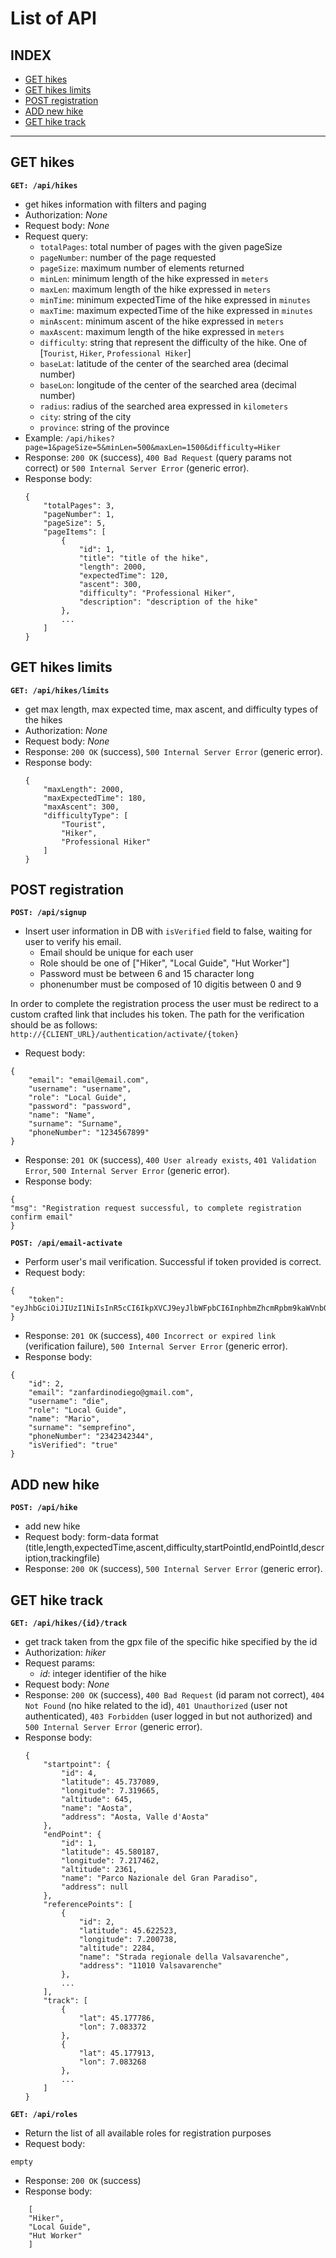 # List of API

## INDEX
- [GET hikes](#get-hikes)
- [GET hikes limits](#get-hikes-limits)
- [POST registration](#post-registration)
- [ADD new hike](#add-new-hike)
- [GET hike track](#get-hike-track)

--------------------------------------------------------------
## GET hikes

**`GET: /api/hikes`**
- get hikes information with filters and paging
- Authorization: _None_
- Request body: _None_
- Request query:
    - `totalPages`: total number of pages with the given pageSize
    - `pageNumber`: number of the page requested
    - `pageSize`: maximum number of elements returned
    - `minLen`: minimum length of the hike expressed in `meters`
    - `maxLen`: maximum length of the hike expressed in `meters`
    - `minTime`: minimum expectedTime of the hike expressed in `minutes`
    - `maxTime`: maximum expectedTime of the hike expressed in `minutes`
    - `minAscent`: minimum ascent of the hike expressed in `meters`
    - `maxAscent`: maximum length of the hike expressed in `meters`
    - `difficulty`: string that represent the difficulty of the hike. One of [`Tourist`, `Hiker`, `Professional Hiker`]
    - `baseLat`: latitude of the center of the searched area (decimal number)
    - `baseLon`: longitude of the center of the searched area (decimal number)
    - `radius`: radius of the searched area expressed in `kilometers`
    - `city`: string of the city
    - `province`: string of the province
- Example: `/api/hikes?page=1&pageSize=5&minLen=500&maxLen=1500&difficulty=Hiker`
- Response: `200 OK` (success), `400 Bad Request` (query params not correct) or `500 Internal Server Error` (generic error).
- Response body: 
    ```
    {
        "totalPages": 3,
        "pageNumber": 1,
        "pageSize": 5,
        "pageItems": [
            {
                "id": 1,
                "title": "title of the hike",
                "length": 2000,
                "expectedTime": 120,
                "ascent": 300,
                "difficulty": "Professional Hiker",
                "description": "description of the hike"
            },
            ...
        ]
    }

    ```


## GET hikes limits

**`GET: /api/hikes/limits`**
- get max length, max expected time, max ascent, and difficulty types of the hikes
- Authorization: _None_
- Request body: _None_
- Response: `200 OK` (success), `500 Internal Server Error` (generic error).
- Response body: 
    ```
    {
        "maxLength": 2000,
        "maxExpectedTime": 180,
        "maxAscent": 300,
        "difficultyType": [
            "Tourist",
            "Hiker",
            "Professional Hiker"
        ]
    }
    ```

## POST registration

**`POST: /api/signup`**
- Insert user information in DB with ```isVerified``` field to false, waiting for user to verify his email. 
    - Email should be unique for each user
    - Role should be one of ["Hiker", "Local Guide", "Hut Worker"] 
    - Password must be between 6 and 15 character long
    - phonenumber must be composed of 10 digitis between 0 and 9 


In order to complete  the registration process the user must be redirect to a custom crafted link that includes his token. The path for the verification should be as follows: ``` http://{CLIENT_URL}/authentication/activate/{token} ```
- Request body: 
```
{
    "email": "email@email.com",
    "username": "username",
    "role": "Local Guide",
    "password": "password",
    "name": "Name",
    "surname": "Surname",
    "phoneNumber": "1234567899"
}
```
- Response: `201 OK` (success), `400 User already exists`, `401 Validation Error`, `500 Internal Server Error` (generic error).
- Response body: 
```
{
"msg": "Registration request successful, to complete registration confirm email"
}   
```

**`POST: /api/email-activate`**
- Perform user's mail verification. Successful if token provided is correct.
- Request body: 
```
{
    "token": "eyJhbGciOiJIUzI1NiIsInR5cCI6IkpXVCJ9eyJlbWFpbCI6InphbmZhcmRpbm9kaWVnb0BnbWFpbC5jb20iLCJ1c2VybmFtZSI6ImRpZSIsInJvbGUiOiJhZG1pbiIsIm5hbWUiOiJkaWVnbyIsInN1cm5hbWUiOiJ6YW5mYSIsInBob25lTnVtYmVyIjozNDU2NTQzMjIzLCJpYXQiOjE2NjgyMDQyMzEsImV4cCI6MTY2ODIwNTQzMX0.a1BjfmLiU81ZHNELqSCZKpXvuCl9mcP61IVkcxPBb7U"
}
```
- Response: `201 OK` (success), `400 Incorrect or expired link` (verification failure), `500 Internal Server Error` (generic error).
- Response body: 
```
{
    "id": 2,
    "email": "zanfardinodiego@gmail.com",
    "username": "die",
    "role": "Local Guide",
    "name": "Mario",
    "surname": "semprefino",
    "phoneNumber": "2342342344",
    "isVerified": "true"
}  
```

## ADD new hike
**`POST: /api/hike`**
- add new hike
- Request body: form-data format (title,length,expectedTime,ascent,difficulty,startPointId,endPointId,description,trackingfile)
- Response: `200 OK` (success), `500 Internal Server Error` (generic error).


## GET hike track

**`GET: /api/hikes/{id}/track`**
- get track taken from the gpx file of the specific hike specified by the id
- Authorization:  _hiker_
- Request params:
    -  _id_: integer identifier of the hike
- Request body: _None_
- Response: `200 OK` (success), `400 Bad Request` (id param not correct), `404 Not Found` (no hike related to the id),
`401 Unauthorized` (user not authenticated), `403 Forbidden` (user logged in but not authorized) and `500 Internal Server Error` (generic error).
- Response body: 
    ```
    {
        "startpoint": {
            "id": 4,
            "latitude": 45.737089,
            "longitude": 7.319665,
            "altitude": 645,
            "name": "Aosta",
            "address": "Aosta, Valle d'Aosta"
        },
        "endPoint": {
            "id": 1,
            "latitude": 45.580187,
            "longitude": 7.217462,
            "altitude": 2361,
            "name": "Parco Nazionale del Gran Paradiso",
            "address": null
        },
        "referencePoints": [
            {
                "id": 2,
                "latitude": 45.622523,
                "longitude": 7.200738,
                "altitude": 2284,
                "name": "Strada regionale della Valsavarenche",
                "address": "11010 Valsavarenche"
            },
            ...
        ],
        "track": [
            {
                "lat": 45.177786,
                "lon": 7.083372
            },
            {
                "lat": 45.177913,
                "lon": 7.083268
            },
            ...
        ]
    }
    ```

**`GET: /api/roles`**
- Return the list of all available roles for registration purposes
- Request body: 
```
empty
```
- Response: `200 OK` (success)
- Response body: 
```
    [
    "Hiker",
    "Local Guide",
    "Hut Worker"
    ]
```
